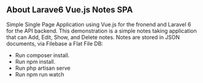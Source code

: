 ## About Larave6 Vue.js Notes SPA

Simple Single Page Application using Vue.js for the fronend and Laravel 6 for the API backend. This demonstration is a simple notes taking application that can Add, Edit, Show, and Delete notes. Notes are stored in JSON documents, via Filebase a Flat File DB:

- Run composer install.
- Run npm install.
- Run php artisan serve
- Run npm run watch